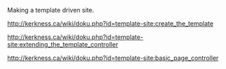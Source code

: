 Making a template driven site.

<http://kerkness.ca/wiki/doku.php?id=template-site:create_the_template>

<http://kerkness.ca/wiki/doku.php?id=template-site:extending_the_template_controller>

<http://kerkness.ca/wiki/doku.php?id=template-site:basic_page_controller>